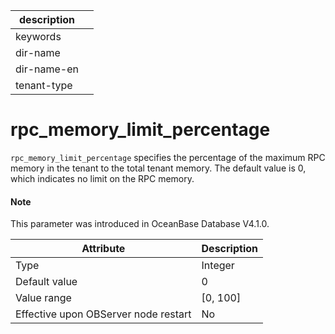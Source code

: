 | description ||
|---|---|
| keywords ||
| dir-name ||
| dir-name-en ||
| tenant-type ||

# rpc_memory_limit_percentage

`rpc_memory_limit_percentage` specifies the percentage of the maximum RPC memory in the tenant to the total tenant memory.
The default value is 0, which indicates no limit on the RPC memory. 

<main id="notice" type='explain'>

  <h4>Note</h4>

  <p>This parameter was introduced in OceanBase Database V4.1.0. </p>

</main>

| **Attribute** | **Description** |
| --- | --- |
| Type | Integer |
| Default value | 0 |
| Value range | \[0, 100] |
| Effective upon OBServer node restart | No |
